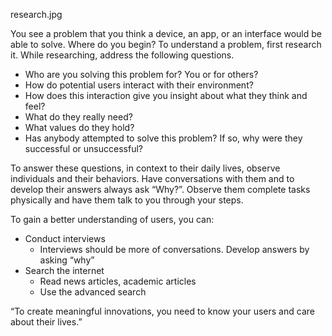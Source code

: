 research.jpg

You see a problem that you think a device, an app, or an interface would be able to solve. Where do you begin? 
To understand a problem, first research it. While researching, address the following questions. 

- Who are you solving this problem for? You or for others? 
- How do potential users interact with their environment? 
- How does this interaction give you insight about what they think and feel?
- What do they really need? 
- What values do they hold? 
- Has anybody attempted to solve this problem? If so, why were they successful or unsuccessful?

To answer these questions, in context to their daily lives, observe individuals and their behaviors. Have conversations with them and to develop their answers always ask “Why?”. Observe them complete tasks physically and have them talk to you through your steps. 

To gain a better understanding of users, you can: 
- Conduct interviews
  -  Interviews should be more of conversations. Develop answers by asking “why”
- Search the internet 
  - Read news articles, academic articles 
  - Use the advanced search
  

“To create meaningful innovations, you need to know your users and care about their lives.” 



